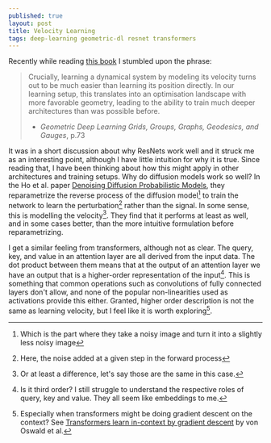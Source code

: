 ```yaml
---
published: true
layout: post
title: Velocity Learning
tags: deep-learning geometric-dl resnet transformers
---
```


Recently while reading [this book](https://arxiv.org/abs/2104.13478) I stumbled upon the phrase:

> Crucially, learning a dynamical system by modeling its velocity turns out to be much easier than learning its position directly. In our learning setup, this translates into an optimisation landscape with more favorable geometry, leading to the ability to train much deeper architectures than was possible before.
>
> - *Geometric Deep Learning Grids, Groups, Graphs, Geodesics, and Gauges*, p.73

It was in a short discussion about why ResNets work well and it struck me as an interesting point, although I have little intuition for why it is true.
Since reading that, I have been thinking about how this might apply in other architectures and training setups.
Why do diffusion models work so well? In the Ho et al. paper [Denoising Diffusion Probabilistic Models](https://arxiv.org/abs/2006.11239), they reparametrize the reverse process of the diffusion model[^1] to train the network to learn the perturbation[^2] rather than the signal. In some sense, this is modelling the velocity[^3]. They find that it performs at least as well, and in some cases better, than the more intuitive formulation before reparametrizing.

I get a similar feeling from transformers, although not as clear. The query, key, and value in an attention layer are all derived from the input data. The dot product between them means that at the output of an attention layer we have an output that is a higher-order representation of the input[^4]. This is something that common operations such as convolutions of fully connected layers don't allow, and none of the popular non-linearities used as activations provide this either. Granted, higher order description is not the same as learning velocity, but I feel like it is worth exploring[^5].

[^1]: Which is the part where they take a noisy image and turn it into a slightly less noisy image
[^2]: Here, the noise added at a given step in the forward process
[^3]: Or at least a difference, let's say those are the same in this case.
[^4]: Is it third order? I still struggle to understand the respective roles of query, key and value. They all seem like embeddings to me.
[^5]: Especially when transformers might be doing gradient descent on the context? See [Transformers learn in-context by gradient descent](https://arxiv.org/abs/2212.07677) by von Oswald et al.

